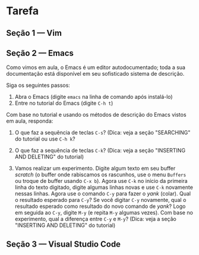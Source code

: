 # Tarefa

## Seção 1 — Vim

## Seção 2 — Emacs

Como vimos em aula, o Emacs é um editor autodocumentado; toda a sua documentação está disponível em seu sofisticado sistema de descrição.

Siga os seguintes passos:
1. Abra o Emacs (digite `emacs` na linha de comando após instalá-lo)
2. Entre no tutorial do Emacs (digite `C-h t`)

Com base no tutorial e usando os métodos de descrição do Emacs vistos em aula, responda:

1. O que faz a sequência de teclas `C-s`? (Dica: veja a seção "SEARCHING" do tutorial ou use `C-h k`?

2. O que faz a sequência de teclas `C-k`? (Dica: veja a seção "INSERTING AND DELETING" do tutorial)

3. Vamos realizar um experimento. Digite algum texto em seu buffer *scratch* (o buffer onde rabiscamos os rascunhos, use o menu `Buffers` ou troque de buffer usando `C-x b`). Agora use `C-k` no início da primeira linha do texto digitado, digite algumas linhas novas e use `C-k` novamente nessas linhas. Agora use o comando `C-y` para fazer o *yank* (colar). 
   Qual o resultado esperado para `C-y`? Se você digitar `C-y` novamente, qual o resultado esperado como resultado do novo comando de *yank*? Logo em seguida ao `C-y`, digite `M-y` (e repita `M-y` algumas vezes). Com base no experimento, qual a diferença entre `C-y` e `M-y`? (Dica: veja a seção "INSERTING AND DELETING" do tutorial)

## Seção 3 — Visual Studio Code
